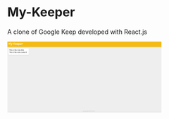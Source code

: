 # My-Keeper
A clone of Google Keep developed with React.js

<img src="Screenshot-01.png" alt="My-Keeper-screenshot-01" width="350" />

